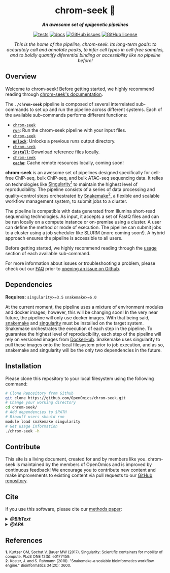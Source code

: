 <div align="center">
   
  <h1>chrom-seek 🔬</h1>
  
  **_An awesome set of epigenetic pipelines_**

  [![tests](https://github.com/OpenOmics/chrom-seek/workflows/tests/badge.svg)](https://github.com/OpenOmics/chrom-seek/actions/workflows/main.yaml) [![docs](https://github.com/OpenOmics/chrom-seek/workflows/docs/badge.svg)](https://github.com/OpenOmics/chrom-seek/actions/workflows/docs.yml) [![GitHub issues](https://img.shields.io/github/issues/OpenOmics/chrom-seek?color=brightgreen)](https://github.com/OpenOmics/chrom-seek/issues)  [![GitHub license](https://img.shields.io/github/license/OpenOmics/chrom-seek)](https://github.com/OpenOmics/chrom-seek/blob/main/LICENSE) 
  
  <i>
    This is the home of the pipeline, chrom-seek. Its long-term goals: to accurately call and annotate peaks, to infer cell types in cell-free samples, and to boldly quantify diferential binding or accessibility like no pipeline before!
  </i>
</div>

## Overview
Welcome to chrom-seek! Before getting started, we highly recommend reading through [chrom-seek's documentation](https://openomics.github.io/chrom-seek/).

The **`./chrom-seek`** pipeline is composed of several interrelated sub-commands to set up and run the pipeline across different systems. Each of the available sub-commands performs different functions: 

 * [<code>chrom-seek <b>run</b></code>](https://openomics.github.io/chrom-seek/usage/run/): Run the chrom-seek pipeline with your input files.
 * [<code>chrom-seek <b>unlock</b></code>](https://openomics.github.io/chrom-seek/usage/unlock/): Unlocks a previous runs output directory.
 * [<code>chrom-seek <b>install</b></code>](https://openomics.github.io/chrom-seek/usage/install/): Download reference files locally.
 * [<code>chrom-seek <b>cache</b></code>](https://openomics.github.io/chrom-seek/usage/cache/): Cache remote resources locally, coming soon!

**chrom-seek** is an awesome set of pipelines designed specifically for cell-free ChIP-seq, bulk ChIP-seq, and bulk ATAC-seq sequencing data. It relies on technologies like [Singularity<sup>1</sup>](https://singularity.lbl.gov/) to maintain the highest level of reproducibility. The pipeline consists of a series of data processing and quality-control steps orchestrated by [Snakemake<sup>2</sup>](https://snakemake.readthedocs.io/en/stable/), a flexible and scalable workflow management system, to submit jobs to a cluster.

The pipeline is compatible with data generated from Illumina short-read sequencing technologies. As input, it accepts a set of FastQ files and can be run locally on a compute instance or on-premise using a cluster. A user can define the method or mode of execution. The pipeline can submit jobs to a cluster using a job scheduler like SLURM (more coming soon!). A hybrid approach ensures the pipeline is accessible to all users.

Before getting started, we highly recommend reading through the [usage](https://openomics.github.io/chrom-seek/usage/run/) section of each available sub-command.

For more information about issues or troubleshooting a problem, please check out our [FAQ](https://openomics.github.io/chrom-seek/faq/questions/) prior to [opening an issue on Github](https://github.com/OpenOmics/chrom-seek/issues).

## Dependencies
**Requires:** `singularity>=3.5`  `snakemake>=6.0`

At the current moment, the pipeline uses a mixture of environment modules and docker images; however, this will be changing soon! In the very near future, the pipeline will only use docker images. With that being said, [snakemake](https://snakemake.readthedocs.io/en/stable/getting_started/installation.html) and [singularity](https://singularity.lbl.gov/all-releases) must be installed on the target system. Snakemake orchestrates the execution of each step in the pipeline. To guarantee the highest level of reproducibility, each step of the pipeline will rely on versioned images from [DockerHub](https://hub.docker.com/orgs/nciccbr/repositories). Snakemake uses singularity to pull these images onto the local filesystem prior to job execution, and as so, snakemake and singularity will be the only two dependencies in the future.

## Installation
Please clone this repository to your local filesystem using the following command:
```bash
# Clone Repository from Github
git clone https://github.com/OpenOmics/chrom-seek.git
# Change your working directory
cd chrom-seek/
# Add dependencies to $PATH
# Biowulf users should run
module load snakemake singularity
# Get usage information
./chrom-seek -h
```

## Contribute 
This site is a living document, created for and by members like you. chrom-seek is maintained by the members of OpenOmics and is improved by continuous feedback! We encourage you to contribute new content and make improvements to existing content via pull requests to our [GitHub repository](https://github.com/OpenOmics/chrom-seek).


## Cite

If you use this software, please cite our [methods paper](https://www.doi.org/10.26508/lsa.202302003):  

<details>
  <summary><b><i>@BibText</i></b></summary>
 
```text
@article {Jange202302003,
	author = {Moon Kyoo Jang and Tovah E Markowitz and Temesgen E Andargie and Zainab Apalara and Skyler Kuhn and Sean Agbor-Enoh},
	title = {Cell-free chromatin immunoprecipitation to detect molecular pathways in heart transplantation},
	volume = {6},
	number = {12},
	elocation-id = {e202302003},
	year = {2023},
	doi = {10.26508/lsa.202302003},
	publisher = {Life Science Alliance},
	abstract = {Existing monitoring approaches in heart transplantation lack the sensitivity to provide deep molecular assessments to guide management, or require endomyocardial biopsy, an invasive and blind procedure that lacks the precision to reliably obtain biopsy samples from diseased sites. This study examined plasma cell-free DNA chromatin immunoprecipitation sequencing (cfChIP-seq) as a noninvasive proxy to define molecular gene sets and sources of tissue injury in heart transplant patients. In healthy controls and in heart transplant patients, cfChIP-seq reliably detected housekeeping genes. cfChIP-seq identified differential gene signals of relevant immune and nonimmune molecular pathways that were predominantly down-regulated in immunosuppressed heart transplant patients compared with healthy controls. cfChIP-seq also identified cell-free DNA tissue sources. Compared with healthy controls, heart transplant patients demonstrated greater cell-free DNA from tissue types associated with heart transplant complications, including the heart, hematopoietic cells, lungs, liver, and vascular endothelium. cfChIP-seq may therefore be a reliable approach to profile dynamic assessments of molecular pathways and sources of tissue injury in heart transplant patients.},
	URL = {https://www.life-science-alliance.org/content/6/12/e202302003},
	eprint = {https://www.life-science-alliance.org/content/6/12/e202302003.full.pdf},
	journal = {Life Science Alliance}
}
```

</details>

<details>
  <summary><b><i>@APA</i></b></summary>

```text
Jang, M. K., Markowitz, T. E., Andargie, T. E., Apalara, Z., Kuhn, S., & Agbor-Enoh, S. (2023). Cell-free chromatin immunoprecipitation to detect molecular pathways in heart transplantation. Life Science Alliance, 6(12), e202302003. https://doi.org/10.26508/lsa.202302003 
```

</details>


## References
<sup>**1.**  Kurtzer GM, Sochat V, Bauer MW (2017). Singularity: Scientific containers for mobility of compute. PLoS ONE 12(5): e0177459.</sup>  
<sup>**2.**  Koster, J. and S. Rahmann (2018). "Snakemake-a scalable bioinformatics workflow engine." Bioinformatics 34(20): 3600.</sup>  
